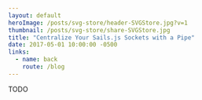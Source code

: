 ```yaml
---
layout: default
heroImage: /posts/svg-store/header-SVGStore.jpg?v=1
thumbnail: /posts/svg-store/share-SVGStore.jpg
title: "Centralize Your Sails.js Sockets with a Pipe"
date: 2017-05-01 10:00:00 -0500
links:
  - name: back
    route: /blog
---
```

TODO
